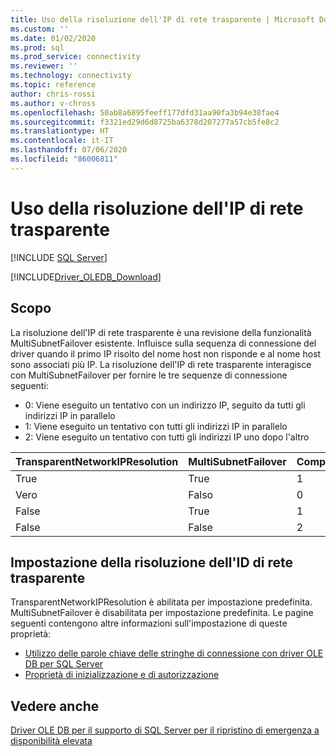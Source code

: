 ```yaml
---
title: Uso della risoluzione dell'IP di rete trasparente | Microsoft Docs
ms.custom: ''
ms.date: 01/02/2020
ms.prod: sql
ms.prod_service: connectivity
ms.reviewer: ''
ms.technology: connectivity
ms.topic: reference
author: chris-rossi
ms.author: v-chross
ms.openlocfilehash: 50ab8a6895feeff177dfd31aa90fa3b94e38fae4
ms.sourcegitcommit: f3321ed29d6d8725ba6378d207277a57cb5fe8c2
ms.translationtype: HT
ms.contentlocale: it-IT
ms.lasthandoff: 07/06/2020
ms.locfileid: "86006811"
---
```

# <a name="using-transparent-network-ip-resolution"></a>Uso della risoluzione dell'IP di rete trasparente
[!INCLUDE [SQL Server](../../../includes/applies-to-version/sql-asdb-asdbmi-asa-pdw.md)]

[!INCLUDE[Driver_OLEDB_Download](../../../includes/driver_oledb_download.md)]

## <a name="purpose"></a>Scopo
La risoluzione dell'IP di rete trasparente è una revisione della funzionalità MultiSubnetFailover esistente. Influisce sulla sequenza di connessione del driver quando il primo IP risolto del nome host non risponde e al nome host sono associati più IP. La risoluzione dell'IP di rete trasparente interagisce con MultiSubnetFailover per fornire le tre sequenze di connessione seguenti:<br />
* 0: Viene eseguito un tentativo con un indirizzo IP, seguito da tutti gli indirizzi IP in parallelo
* 1: Viene eseguito un tentativo con tutti gli indirizzi IP in parallelo
* 2: Viene eseguito un tentativo con tutti gli indirizzi IP uno dopo l'altro

|TransparentNetworkIPResolution|MultiSubnetFailover|Comportamento|
|--------|--------|--------|
|True|True|1|
|Vero|Falso|0|
|False|True|1|
|False|False|2|

## <a name="setting-transparent-network-ip-resolution"></a>Impostazione della risoluzione dell'ID di rete trasparente
TransparentNetworkIPResolution è abilitata per impostazione predefinita. MultiSubnetFailover è disabilitata per impostazione predefinita. Le pagine seguenti contengono altre informazioni sull'impostazione di queste proprietà: 
- [Utilizzo delle parole chiave delle stringhe di connessione con driver OLE DB per SQL Server](..\applications\using-connection-string-keywords-with-oledb-driver-for-sql-server.md)
- [Proprietà di inizializzazione e di autorizzazione](..\ole-db-data-source-objects\initialization-and-authorization-properties.md)

## <a name="see-also"></a>Vedere anche 
[Driver OLE DB per il supporto di SQL Server per il ripristino di emergenza a disponibilità elevata](./oledb-driver-for-sql-server-support-for-high-availability-disaster-recovery.md)
